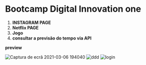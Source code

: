 # Bootcamp Digital Innovation one
<ol>
  <li><b>INSTAGRAM PAGE</b></li>
  <li><b>Netflix PAGE</b></li>
  <li><b>Jogo</b></li>
  <li><b> consultar a previsão do tempo via API </b></i>
</ol>

**preview**

![Captura de ecrã 2021-03-06 194040](https://user-images.githubusercontent.com/64222877/110219041-d18fb000-7eb4-11eb-890a-567998323ebd.png)
![ddd](https://user-images.githubusercontent.com/64222877/110219043-d5233700-7eb4-11eb-9548-0e7794fa021b.png)
![login](https://user-images.githubusercontent.com/64222877/110219054-e10ef900-7eb4-11eb-8197-a134304baf7c.png)
